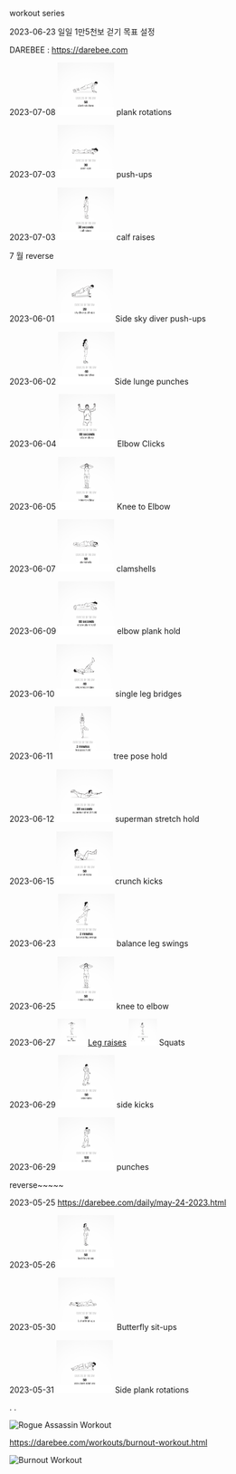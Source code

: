 workout series

2023-06-23 일일 1만5천보 걷기 목표 설정


DAREBEE : https://darebee.com


2023-07-08 <img src="./img/plank_rotations.gif" style="width:100px;" > plank rotations

2023-07-03 <img src="./img/push-ups.gif" style="width:100px;" > push-ups

2023-07-03 <img src="./img/calf_raises.gif" style="width:100px;" > calf raises

7 월 reverse 


2023-06-01 <img src="./img/sky_diver_push_ups.gif" style="width:100px;" > Side sky diver push-ups 

2023-06-02 <img src="./img/lunge_punches.gif" style="width:100px;" >Side lunge punches 

2023-06-04 <img src="./img/elbow_clicks.gif" style="width:100px;" > Elbow Clicks 

2023-06-05 <img src="./img/knee_to_elbow.gif" style="width:100px;" > Knee to Elbow 

2023-06-07 <img src="./img/clamshells.gif" style="width:100px;" > clamshells

2023-06-09 <img src="./img/elbow_plank_hold.gif" style="width:100px;" > elbow plank hold

2023-06-10 <img src="./img/single_leg_bridges.gif" style="width:100px;" > single leg bridges

2023-06-11 <img src="./img/tree_pose_hold.gif" style="width:100px;" > tree pose hold

2023-06-12 <img src="./img/superman_stretfch_hold.gif" style="width:100px;" > superman stretch hold

2023-06-15 <img src="./img/crunch_kicks.gif" style="width:100px;" > crunch kicks

2023-06-23 <img src="./img/balance_leg_swings.gif" style="width:100px;" > balance leg swings

2023-06-25 <img src="./img/knee_to_elbow.gif" style="width:100px;" > knee to elbow

2023-06-27 <img src="./img/knee_to_elbow.gif" style="width:50px;" > [Leg raises](https://darebee.com/daily/june-26-2023.html) <img src="./img/squats.gif" style="width:50px;" >  Squats

2023-06-29 <img src="./img/side_kicks.gif" style="width:100px;" > side kicks

2023-06-29 <img src="./img/punches.gif" style="width:100px;" > punches



reverse~~~~~

2023-05-25 https://darebee.com/daily/may-24-2023.html

2023-05-26 <img src="./img/backLegRaises.gif" style="width:100px;" >


2023-05-30 <img src="./img/butterfly_sit-ups.gif" style="width:100px;" > Butterfly sit-ups 

2023-05-31 <img src="./img/sidePlankRotations.gif" style="width:100px;" > Side plank rotations 



.
.

<img alt="Rogue Assassin Workout" src="https://darebee.com/images/workouts/rogue-assassin-workout-intro.jpg" style="width:100px;" >

https://darebee.com/workouts/burnout-workout.html



<img src="https://darebee.com/images/workouts/burnout-workout.jpg" alt="Burnout Workout" style="width:100px;" >
